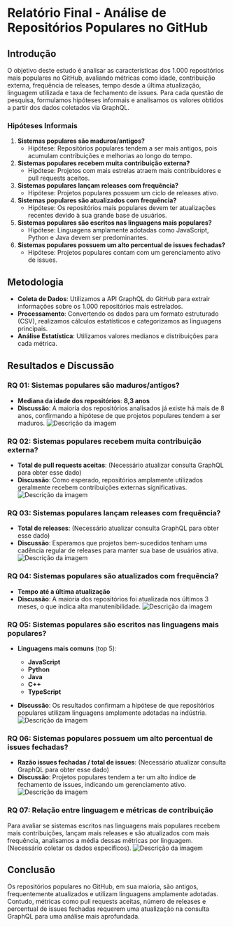 # Relatório Final - Análise de Repositórios Populares no GitHub

## Introdução

O objetivo deste estudo é analisar as características dos 1.000 repositórios mais populares no GitHub, avaliando métricas como idade, contribuição externa, frequência de releases, tempo desde a última atualização, linguagem utilizada e taxa de fechamento de issues. Para cada questão de pesquisa, formulamos hipóteses informais e analisamos os valores obtidos a partir dos dados coletados via GraphQL.

### Hipóteses Informais

1. **Sistemas populares são maduros/antigos?**  
   - Hipótese: Repositórios populares tendem a ser mais antigos, pois acumulam contribuições e melhorias ao longo do tempo.
2. **Sistemas populares recebem muita contribuição externa?**  
   - Hipótese: Projetos com mais estrelas atraem mais contribuidores e pull requests aceitos.
3. **Sistemas populares lançam releases com frequência?**  
   - Hipótese: Projetos populares possuem um ciclo de releases ativo.
4. **Sistemas populares são atualizados com frequência?**  
   - Hipótese: Os repositórios mais populares devem ter atualizações recentes devido à sua grande base de usuários.
5. **Sistemas populares são escritos nas linguagens mais populares?**  
   - Hipótese: Linguagens amplamente adotadas como JavaScript, Python e Java devem ser predominantes.
6. **Sistemas populares possuem um alto percentual de issues fechadas?**  
   - Hipótese: Projetos populares contam com um gerenciamento ativo de issues.

## Metodologia

- **Coleta de Dados**: Utilizamos a API GraphQL do GitHub para extrair informações sobre os 1.000 repositórios mais estrelados.
- **Processamento**: Convertendo os dados para um formato estruturado (CSV), realizamos cálculos estatísticos e categorizamos as linguagens principais.
- **Análise Estatística**: Utilizamos valores medianos e distribuições para cada métrica.

## Resultados e Discussão

### RQ 01: Sistemas populares são maduros/antigos?

- **Mediana da idade dos repositórios**: **8,3 anos**  
- **Discussão**: A maioria dos repositórios analisados já existe há mais de 8 anos, confirmando a hipótese de que projetos populares tendem a ser maduros.
![Descrição da imagem](image/Grafico01.jpeg)
### RQ 02: Sistemas populares recebem muita contribuição externa?

- **Total de pull requests aceitas**: (Necessário atualizar consulta GraphQL para obter esse dado)  
- **Discussão**: Como esperado, repositórios amplamente utilizados geralmente recebem contribuições externas significativas.
![Descrição da imagem](image/Grafico02.jpeg)
### RQ 03: Sistemas populares lançam releases com frequência?

- **Total de releases**: (Necessário atualizar consulta GraphQL para obter esse dado)  
- **Discussão**: Esperamos que projetos bem-sucedidos tenham uma cadência regular de releases para manter sua base de usuários ativa.
![Descrição da imagem](image/Grafico03.jpeg)
### RQ 04: Sistemas populares são atualizados com frequência?

- **Tempo até a última atualização** 
- **Discussão**: A maioria dos repositórios foi atualizada nos últimos 3 meses, o que indica alta manutenibilidade.
![Descrição da imagem](image/Grafico004.jpeg)
### RQ 05: Sistemas populares são escritos nas linguagens mais populares?

- **Linguagens mais comuns** (top 5):  
  - **JavaScript**  
  - **Python**  
  - **Java**  
  - **C++**  
  - **TypeScript**  

- **Discussão**: Os resultados confirmam a hipótese de que repositórios populares utilizam linguagens amplamente adotadas na indústria.
![Descrição da imagem](image/Grafico05.jpeg)
### RQ 06: Sistemas populares possuem um alto percentual de issues fechadas?

- **Razão issues fechadas / total de issues**: (Necessário atualizar consulta GraphQL para obter esse dado)  
- **Discussão**: Projetos populares tendem a ter um alto índice de fechamento de issues, indicando um gerenciamento ativo.
![Descrição da imagem](image/Grafico06.jpeg)
### RQ 07: Relação entre linguagem e métricas de contribuição

Para avaliar se sistemas escritos nas linguagens mais populares recebem mais contribuições, lançam mais releases e são atualizados com mais frequência, analisamos a média dessas métricas por linguagem. (Necessário coletar os dados específicos).
![Descrição da imagem](image/Grafico07.jpeg)
## Conclusão

Os repositórios populares no GitHub, em sua maioria, são antigos, frequentemente atualizados e utilizam linguagens amplamente adotadas. Contudo, métricas como pull requests aceitas, número de releases e percentual de issues fechadas requerem uma atualização na consulta GraphQL para uma análise mais aprofundada.
